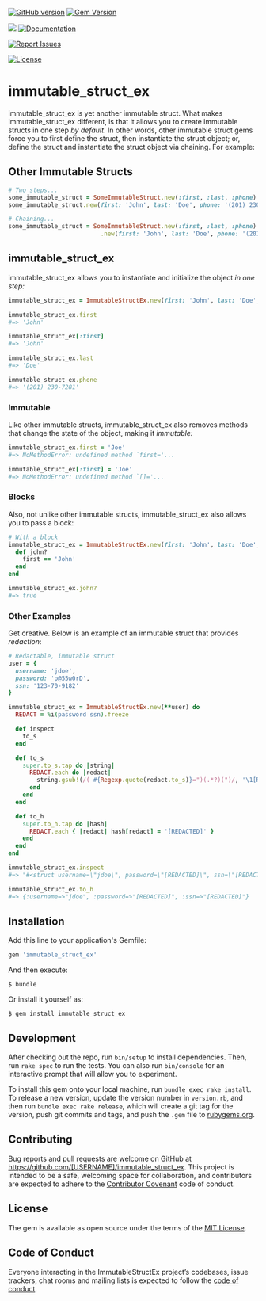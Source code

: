 [![GitHub version](http://badge.fury.io/gh/gangelo%2Fimmutable_struct_ex.svg)](https://badge.fury.io/gh/gangelo%2Fimmutable_struct_ex)
[![Gem Version](https://badge.fury.io/rb/immutable_struct_ex.svg)](https://badge.fury.io/rb/immutable_struct_ex)

[![](http://ruby-gem-downloads-badge.herokuapp.com/immutable_struct_ex?type=total)](http://www.rubydoc.info/gems/immutable_struct_ex/)
[![Documentation](http://img.shields.io/badge/docs-rdoc.info-blue.svg)](http://www.rubydoc.info/gems/immutable_struct_ex/)

[![Report Issues](https://img.shields.io/badge/report-issues-red.svg)](https://github.com/gangelo/immutable_struct_ex/issues)

[![License](http://img.shields.io/badge/license-MIT-yellowgreen.svg)](#license)

# immutable_struct_ex

immutable_struct_ex is yet another immutable struct. What makes immutable_struct_ex different, is that it allows you to create immutable structs in one step _by default_. In other words, other immutable struct gems force you to first define the struct, then instantiate the struct object; or, define the struct and instantiate the struct object via chaining. For example:

## Other Immutable Structs

```ruby
# Two steps...
some_immutable_struct = SomeImmutableStruct.new(:first, :last, :phone)
some_immutable_struct.new(first: 'John', last: 'Doe', phone: '(201) 230-7281')

# Chaining...
some_immutable_struct = SomeImmutableStruct.new(:first, :last, :phone)
                          .new(first: 'John', last: 'Doe', phone: '(201) 230-7281')
```

## immutable_struct_ex
immutable_struct_ex allows you to instantiate and initialize the object _in one step:_

```ruby
immutable_struct_ex = ImmutableStructEx.new(first: 'John', last: 'Doe', phone: '(201) 230-7281')

immutable_struct_ex.first
#=> 'John'

immutable_struct_ex[:first]
#=> 'John'

immutable_struct_ex.last
#=> 'Doe'

immutable_struct_ex.phone
#=> '(201) 230-7281'
```
### Immutable
Like other immutable structs, immutable_struct_ex also removes methods that change the state of the object, making it _immutable:_

```ruby
immutable_struct_ex.first = 'Joe'
#=> NoMethodError: undefined method `first='...

immutable_struct_ex[:first] = 'Joe'
#=> NoMethodError: undefined method `[]='...
```

### Blocks
Also, not unlike other immutable structs, immutable_struct_ex also allows you to pass a block:

```ruby
# With a block
immutable_struct_ex = ImmutableStructEx.new(first: 'John', last: 'Doe', phone: '(201) 230-7281') do
  def john?
    first == 'John'
  end
end

immutable_struct_ex.john?
#=> true
```

### Other Examples
Get creative. Below is an example of an immutable struct that provides _redaction_:

```ruby
# Redactable, immutable struct
user = {
  username: 'jdoe',
  password: 'p@55w0rD',
  ssn: '123-70-9182'
}

immutable_struct_ex = ImmutableStructEx.new(**user) do
  REDACT = %i(password ssn).freeze

  def inspect
    to_s
  end

  def to_s
    super.to_s.tap do |string|
      REDACT.each do |redact|
        string.gsub!(/( #{Regexp.quote(redact.to_s)}=")(.*?)(")/, '\1[REDACTED]\3')
      end
    end
  end

  def to_h
    super.to_h.tap do |hash|
      REDACT.each { |redact| hash[redact] = '[REDACTED]' }
    end
  end
end

immutable_struct_ex.inspect
#=> "#<struct username=\"jdoe\", password=\"[REDACTED]\", ssn=\"[REDACTED]\">"

immutable_struct_ex.to_h
#=> {:username=>"jdoe", :password=>"[REDACTED]", :ssn=>"[REDACTED]"}
```

## Installation

Add this line to your application's Gemfile:

```ruby
gem 'immutable_struct_ex'
```

And then execute:

    $ bundle

Or install it yourself as:

    $ gem install immutable_struct_ex

## Development

After checking out the repo, run `bin/setup` to install dependencies. Then, run `rake spec` to run the tests. You can also run `bin/console` for an interactive prompt that will allow you to experiment.

To install this gem onto your local machine, run `bundle exec rake install`. To release a new version, update the version number in `version.rb`, and then run `bundle exec rake release`, which will create a git tag for the version, push git commits and tags, and push the `.gem` file to [rubygems.org](https://rubygems.org).

## Contributing

Bug reports and pull requests are welcome on GitHub at https://github.com/[USERNAME]/immutable_struct_ex. This project is intended to be a safe, welcoming space for collaboration, and contributors are expected to adhere to the [Contributor Covenant](http://contributor-covenant.org) code of conduct.

## License

The gem is available as open source under the terms of the [MIT License](https://opensource.org/licenses/MIT).

## Code of Conduct

Everyone interacting in the ImmutableStructEx project’s codebases, issue trackers, chat rooms and mailing lists is expected to follow the [code of conduct](https://github.com/[USERNAME]/immutable_struct_ex/blob/master/CODE_OF_CONDUCT.md).
